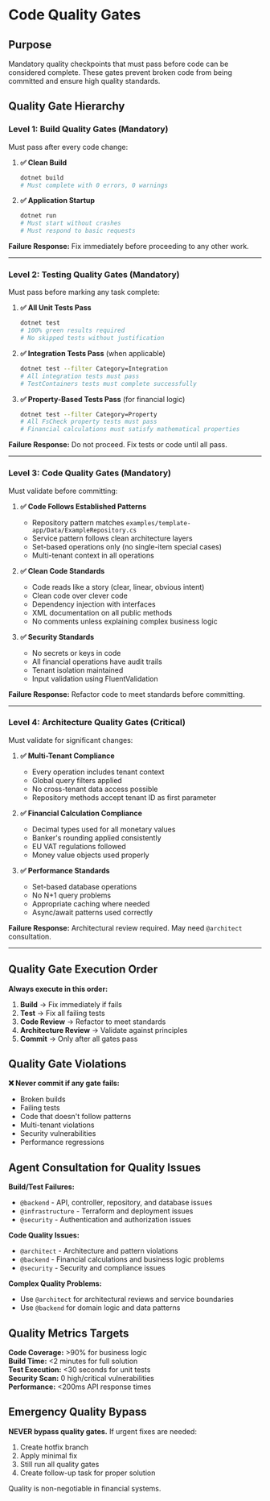 # Code Quality Gates

## Purpose
Mandatory quality checkpoints that must pass before code can be considered complete. These gates prevent broken code from being committed and ensure high quality standards.

## Quality Gate Hierarchy

### **Level 1: Build Quality Gates** (Mandatory)
Must pass after every code change:

1. **✅ Clean Build**
   ```bash
   dotnet build
   # Must complete with 0 errors, 0 warnings
   ```

2. **✅ Application Startup**
   ```bash
   dotnet run
   # Must start without crashes
   # Must respond to basic requests
   ```

**Failure Response:** Fix immediately before proceeding to any other work.

---

### **Level 2: Testing Quality Gates** (Mandatory)
Must pass before marking any task complete:

1. **✅ All Unit Tests Pass**
   ```bash
   dotnet test
   # 100% green results required
   # No skipped tests without justification
   ```

2. **✅ Integration Tests Pass** (when applicable)
   ```bash
   dotnet test --filter Category=Integration
   # All integration tests must pass
   # TestContainers tests must complete successfully
   ```

3. **✅ Property-Based Tests Pass** (for financial logic)
   ```bash
   dotnet test --filter Category=Property
   # All FsCheck property tests must pass
   # Financial calculations must satisfy mathematical properties
   ```

**Failure Response:** Do not proceed. Fix tests or code until all pass.

---

### **Level 3: Code Quality Gates** (Mandatory)
Must validate before committing:

1. **✅ Code Follows Established Patterns**
   - Repository pattern matches `examples/template-app/Data/ExampleRepository.cs`
   - Service pattern follows clean architecture layers
   - Set-based operations only (no single-item special cases)
   - Multi-tenant context in all operations

2. **✅ Clean Code Standards**
   - Code reads like a story (clear, linear, obvious intent)
   - Clean code over clever code
   - Dependency injection with interfaces
   - XML documentation on all public methods
   - No comments unless explaining complex business logic

3. **✅ Security Standards**
   - No secrets or keys in code
   - All financial operations have audit trails
   - Tenant isolation maintained
   - Input validation using FluentValidation

**Failure Response:** Refactor code to meet standards before committing.

---

### **Level 4: Architecture Quality Gates** (Critical)
Must validate for significant changes:

1. **✅ Multi-Tenant Compliance**
   - Every operation includes tenant context
   - Global query filters applied
   - No cross-tenant data access possible
   - Repository methods accept tenant ID as first parameter

2. **✅ Financial Calculation Compliance**
   - Decimal types used for all monetary values
   - Banker's rounding applied consistently
   - EU VAT regulations followed
   - Money value objects used properly

3. **✅ Performance Standards**
   - Set-based database operations
   - No N+1 query problems
   - Appropriate caching where needed
   - Async/await patterns used correctly

**Failure Response:** Architectural review required. May need `@architect` consultation.

---

## Quality Gate Execution Order

**Always execute in this order:**

1. **Build** → Fix immediately if fails
2. **Test** → Fix all failing tests
3. **Code Review** → Refactor to meet standards
4. **Architecture Review** → Validate against principles
5. **Commit** → Only after all gates pass

## Quality Gate Violations

**❌ Never commit if any gate fails:**
- Broken builds
- Failing tests
- Code that doesn't follow patterns
- Multi-tenant violations
- Security vulnerabilities
- Performance regressions

## Agent Consultation for Quality Issues

**Build/Test Failures:**
- `@backend` - API, controller, repository, and database issues
- `@infrastructure` - Terraform and deployment issues
- `@security` - Authentication and authorization issues

**Code Quality Issues:**
- `@architect` - Architecture and pattern violations
- `@backend` - Financial calculations and business logic problems
- `@security` - Security and compliance issues

**Complex Quality Problems:**
- Use `@architect` for architectural reviews and service boundaries
- Use `@backend` for domain logic and data patterns

## Quality Metrics Targets

**Code Coverage:** >90% for business logic  
**Build Time:** <2 minutes for full solution  
**Test Execution:** <30 seconds for unit tests  
**Security Scan:** 0 high/critical vulnerabilities  
**Performance:** <200ms API response times  

## Emergency Quality Bypass

**NEVER bypass quality gates.** If urgent fixes are needed:
1. Create hotfix branch
2. Apply minimal fix
3. Still run all quality gates
4. Create follow-up task for proper solution

Quality is non-negotiable in financial systems.